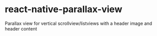 # react-native-parallax-view
Parallax view for vertical scrollview/listviews with a header image and header content
